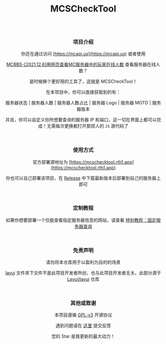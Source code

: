 <!-- p align="center">
  <img src="./mcschecktool.png" width="100%" height="100%" alt="MCSCheckTool">
</p -->

<div align="center">

<h1> MCSCheckTool </h1>

</div>
<br><br>
<div align="center">

### 项目介绍

你还在通过访问 [https://mcapi.us](https://mcapi.us) 或者使用 

[MCBBS-[2021.12.6]用网页查看MC服务器中的玩家在线人数](https://www.mcbbs.net/forum.php?mod=viewthread&tid=1281970) 查看服务器在线人数？

是时候换个更好用的工具了，这就是 MCSCheckTool！

在本项目中，你可以直接获取到的有：

服务器状态 | 服务器人数 | 服务器人数占比 | 服务器 Logo | 服务器 MOTD | 服务器版本 

并且，你可以自定义你所想要查询的服务器 IP 和端口，这一切在界面上都可以完成！无需每次更换都打开那烦人的 `JS` 源代码了

<br>

### 使用方式

官方部署源地址为 [https://mcschecktool.rth1.app](https://mcschecktool.rth1.app)

你也可以自己部署该项目，在 [Release](https://gitee.com/lingyunawa/mcschecktool/release) 中下载最新版本后部署到自己的服务器上即可

<br>

### 定制教程

如果你想要部署一个仅能查看指定服务器信息的网站，请查看 [特别教程：固定服务器查询](https://gitee.com/lingyunawa/mcschecktool/blob/master/editguide.md)

<br>

### 免责声明

请勿将本仓库用于以盈利为目的的场景

[layui](https://gitee.com/lingyunawa/mcschecktool/blob/master/layui/) 文件夹下文件不是此项目开发者所创，也与此项目开发者无关。此部分源于 [Layui/layui](https://gitee.com/layui/layui) 仓库

<br>

### 其他或致谢

本项目遵循 [GPL-v3](./LICENSE) 开源协议

遇到问题请在 [这里](https://gitee.com/lingyunawa/mcschecktool/issues) 提交反馈

您的 Star 是我更新的最大动力！